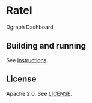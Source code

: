# Ratel

Dgraph Dashboard

## Building and running

See [Instructions](./INSTRUCTIONS.md).

## License

Apache 2.0. See [LICENSE](./LICENSE).
